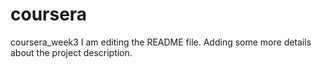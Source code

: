# coursera
coursera_week3
I am editing the README file. Adding some more details about the project description.

